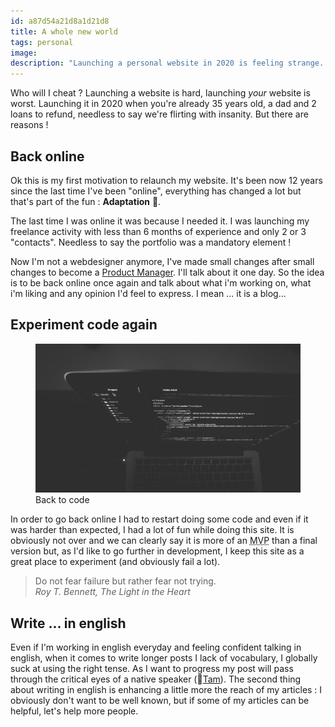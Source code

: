 ```yaml
---
id: a87d54a21d8a1d21d8
title: A whole new world
tags: personal
image: 
description: "Launching a personal website in 2020 is feeling strange. Even worst when it's been 10 years you're not existing anymore online. "
---
```


<p class="lead">Who will I cheat ? Launching a website is hard, launching <em>your</em> website is worst. Launching it in 2020 when you're already 35 years old, a dad and 2 loans to refund, needless to say we're flirting with insanity. But there are reasons ! </p>


## Back online

Ok this is my first motivation to relaunch my website. It's been now 12 years since the last time I've been "online", everything has changed a lot but that's part of the fun : __Adaptation__ 💪. 

The last time I was online it was because I needed it. I was launching my freelance activity with less than 6 months of experience and only 2 or 3 "contacts". Needless to say the portfolio was a mandatory element ! 

Now I'm not a webdesigner anymore, I've made small changes after small changes to become a [Product Manager](https://linkedin.com/in/julienbrionne). I'll talk about it one day. So the idea is to be back online once again and talk about what i'm working on, what i'm liking and any opinion I'd feel to express. I mean ... it is a blog...

## Experiment code again

<figure class="extent">
    <img src="back-to-code.jpg" data-zoomable />
    <figcaption>Back to code</figcaption>  
</figure>

In order to go back online I had to restart doing some code and even if it was harder than expected, I had a lot of fun while doing this site. It is obviously not over and we can clearly say it is more of an <abbr data-tooltip title="Minimum Viable Product">MVP</abbr> than a final version but, as I'd like to go further in development, I keep this site as a great place to experiment (and obviously fail a lot).

<blockquote class="on-hover" cite="Roy T. Bennett">
    Do not fear failure but rather fear not trying.<br />
    <cite>Roy T. Bennett, The Light in the Heart</cite>  
</blockquote>


## Write ... in english

Even if I'm working in english everyday and feeling confident talking in english, when it comes to write longer posts I lack of vocabulary, I globally suck at using the right tense. As I want to progress my post will pass through the critical eyes of a native speaker (👋[Tam](https://github.com/tamarasaurus)). 
The second thing about writing in english is enhancing a little more the reach of my articles : I obviously don't want to be well known, but if some of my articles can be helpful, let's help more people. 